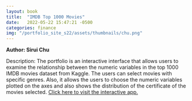 ```yaml
---
layout: book
title:  "IMDB Top 1000 Movies"
date:   2022-05-22 15:47:21 -0500
categories: finance
img: "/portfolio_site_s22/assets/thumbnails/chu.png"
---
```


<b>Author: Sirui Chu</b>

Description: The portfolio is an interactive interface that allows users to examine the relationship
between the numeric variables in the top 1000 IMDB movies dataset from Kaggle. The users
can select movies with specific genres. Also, it allows the users to choose the numeric variables
plotted on the axes and also shows the distribution of the certificate of the movies selected.
<a href="https://data-viz.it.wisc.edu/content/fb4f2eff-794f-4454-b1ce-9608db268b30">Click here to visit the interactive app.</a>

[jekyll-docs]: https://jekyllrb.com/docs/home
[jekyll-gh]:   https://github.com/jekyll/jekyll
[jekyll-talk]: https://talk.jekyllrb.com/

